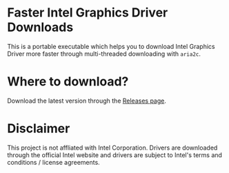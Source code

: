 # Faster Intel Graphics Driver Downloads
This is a portable executable which helps you to download Intel Graphics Driver more faster through multi-threaded downloading with `aria2c`.

# Where to download?
Download the latest version through the [Releases page](https://github.com/weareblahs/figdd/releases/tag/0.0.1-beta).

# Disclaimer
This project is not affliated with Intel Corporation. Drivers are downloaded through the official Intel website and drivers are subject to Intel's terms and conditions / license agreements.
